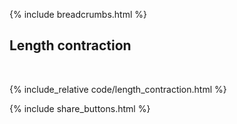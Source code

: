 {% include breadcrumbs.html %}

## Length contraction
<div class="header_line"><br/></div>

{% include_relative code/length_contraction.html %}

<p style="clear: both;"></p>

{% include share_buttons.html %}


